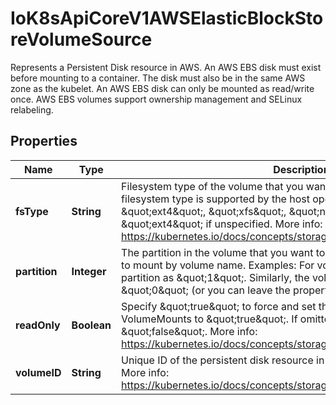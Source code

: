 

# IoK8sApiCoreV1AWSElasticBlockStoreVolumeSource

Represents a Persistent Disk resource in AWS.  An AWS EBS disk must exist before mounting to a container. The disk must also be in the same AWS zone as the kubelet. An AWS EBS disk can only be mounted as read/write once. AWS EBS volumes support ownership management and SELinux relabeling.
## Properties

Name | Type | Description | Notes
------------ | ------------- | ------------- | -------------
**fsType** | **String** | Filesystem type of the volume that you want to mount. Tip: Ensure that the filesystem type is supported by the host operating system. Examples: \&quot;ext4\&quot;, \&quot;xfs\&quot;, \&quot;ntfs\&quot;. Implicitly inferred to be \&quot;ext4\&quot; if unspecified. More info: https://kubernetes.io/docs/concepts/storage/volumes#awselasticblockstore |  [optional]
**partition** | **Integer** | The partition in the volume that you want to mount. If omitted, the default is to mount by volume name. Examples: For volume /dev/sda1, you specify the partition as \&quot;1\&quot;. Similarly, the volume partition for /dev/sda is \&quot;0\&quot; (or you can leave the property empty). |  [optional]
**readOnly** | **Boolean** | Specify \&quot;true\&quot; to force and set the ReadOnly property in VolumeMounts to \&quot;true\&quot;. If omitted, the default is \&quot;false\&quot;. More info: https://kubernetes.io/docs/concepts/storage/volumes#awselasticblockstore |  [optional]
**volumeID** | **String** | Unique ID of the persistent disk resource in AWS (Amazon EBS volume). More info: https://kubernetes.io/docs/concepts/storage/volumes#awselasticblockstore | 



